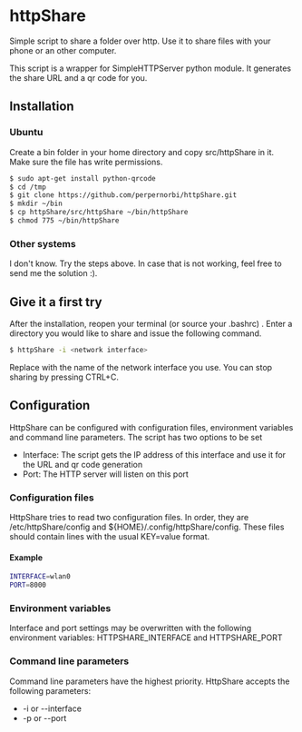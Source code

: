 # httpShare
Simple script to share a folder over http. Use it to share files with your phone or an other computer.

This script is a wrapper for SimpleHTTPServer python module. It generates the share URL and a qr code for you.

## Installation

### Ubuntu
Create a bin folder in your home directory and copy src/httpShare in it. Make sure the file has write permissions.
```sh
$ sudo apt-get install python-qrcode
$ cd /tmp
$ git clone https://github.com/perpernorbi/httpShare.git
$ mkdir ~/bin
$ cp httpShare/src/httpShare ~/bin/httpShare
$ chmod 775 ~/bin/httpShare
```

### Other systems
I don't know. Try the steps above. In case that is not working, feel free to send me the solution :).

## Give it a first try
After the installation, reopen your terminal (or source your .bashrc) . Enter a directory you would like to share and issue the following command.
```sh
$ httpShare -i <network interface>
```
Replace <network interface> with the name of the network interface you use. You can stop sharing by pressing CTRL+C.

## Configuration
HttpShare can be configured with configuration files, environment variables and command line parameters.
The script has two options to be set
* Interface: The script gets the IP address of this interface and use it for the URL and qr code generation
* Port: The HTTP server will listen on this port

### Configuration files
HttpShare tries to read two configuration files. In order, they are /etc/httpShare/config and ${HOME}/.config/httpShare/config. These files should contain lines with the usual KEY=value format.

#### Example
```sh
INTERFACE=wlan0
PORT=8000
```

### Environment variables
Interface and port settings may be overwritten with the following environment variables: HTTPSHARE_INTERFACE and HTTPSHARE_PORT

### Command line parameters
Command line parameters have the highest priority. HttpShare accepts the following parameters:
* -i <interface> or --interface <interface> 
* -p <port> or --port <port>

